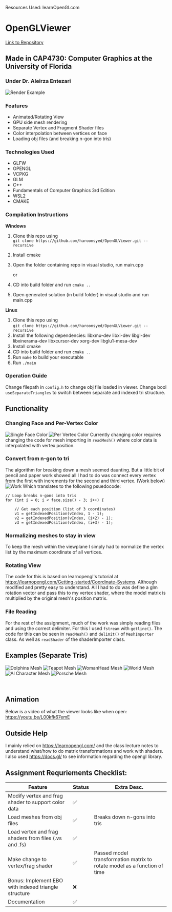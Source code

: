 Resources Used:
learnOpenGl.com

# OpenGLViewer
[Link to Repository](https://github.com/haroonsyed/OpenGLViewer)

## Made in CAP4730: Computer Graphics at the University of Florida
### Under Dr. Aleirza Entezari

![Render Example](./docs/dolphins.png)

### Features
- Animated/Rotating View
- GPU side mesh rendering
- Separate Vertex and Fragment Shader files
- Color interpolation between vertices on face
- Loading obj files (and breaking n-gon into tris)


### Technologies Used
- GLFW
- OPENGL
- VCPKG
- GLM
- C++
- Fundamentals of Computer Graphics 3rd Edition
- WSL2
- CMAKE

### Compilation Instructions
**Windows**
1. Clone this repo using <br>
`git clone https://github.com/haroonsyed/OpenGLViewer.git --recursive`
2. Install cmake
3. Open the folder containing repo in visual studio, run main.cpp

    or

3. CD into build folder and run `cmake ..`
4. Open generated solution (in build folder) in visual studio and run main.cpp

**Linux**
1. Clone this repo using <br>
`git clone https://github.com/haroonsyed/OpenGLViewer.git --recursive`
2. Install the following dependencies: 
libxmu-dev libxi-dev libgl-dev libxinerama-dev libxcursor-dev xorg-dev libglu1-mesa-dev
3. Install cmake
4. CD into build folder and run `cmake ..`
5. Run `make` to build your executable
6. Run `./main` 

### Operation Guide
Change filepath in `config.h` to change obj file loaded in viewer.
Change bool `useSeparateTriangles` to switch between separate and indexed tri structure.

## Functionality
### Changing Face and Per-Vertex Color
![Single Face Color](./docs/singleColorTri.png)
![Per Vertex Color](./docs/coloredTri.png)
Currently changing color requires changing the code for mesh importing in `readMesh()` where color data is interpolated with vertex position.

### Convert from n-gon to tri
The algorithm for breaking down a mesh seemed daunting. But a little bit of pencil and paper work showed all I had to do was connect every vertex from the first with increments for the second and third vertex. (Work below)
![Work](./docs/work.jpeg)
Which translates to the following psuedocode:
```
// Loop breaks n-gons into tris
for (int i = 0; i < face.size() - 3; i++) {

    // Get each position (list of 3 coordinates)
    v1 = getIndexedPosition(vIndex, 1 - 1);
    v2 = getIndexedPosition(vIndex, (i+2) - 1);
    v3 = getIndexedPosition(vIndex, (i+3) - 1);
```

### Normalizing meshes to stay in view
To keep the mesh within the viewplane I simply had to normalize the vertex list by the maximum coordinate of all vertices.

### Rotating View
The code for this is based on learnopengl's tutorial at https://learnopengl.com/Getting-started/Coordinate-Systems. Although modified and pretty easy to understand.
All I had to do was define a glm rotation vector and pass this to my vertex shader, where the model matrix is multiplied by the original mesh's position matrix.

### File Reading
For the rest of the assignment, much of the work was simply reading files and using the correct delimiter.
For this I used `fstream` with `getline()`.
The code for this can be seen in `readMesh()` and `delimit()` of `MeshImporter` class. As well as `readShader` of the shaderImporter class.

## Examples (Separate Tris)
![Dolphins Mesh](./docs/dolphins.png)
![Teapot Mesh](./docs/teapot.png)
![WomanHead Mesh](./docs/womanhead.png)
![World Mesh](./docs/world_curved.png)
![Al Character Mesh](./docs/al_character.png)
![Porsche Mesh](./docs/porsche.png)

<br>

## Animation
Below is a video of what the viewer looks like when open:<br>
https://youtu.be/L00kfk67emE


## Outside Help
I mainly relied on https://learnopengl.com/ and the class lecture notes to understand what/how to do matrix transformations and work with shaders.
<br>
I also used https://docs.gl/ to see information regarding the opengl library.

## Assignment Requriements Checklist:
| Feature | Status | Extra Desc. |
| ---------------------------------- | --------- | ------------------ |
| Modify vertex and frag shader to support color data | :white_check_mark: | |
| Load meshes from obj files | :white_check_mark: | Breaks down n-gons into tris |
| Load vertex and frag shaders from files (.vs and .fs) | :white_check_mark: | |
| Make change to vertex/frag shader | :white_check_mark: | Passed model transformation matrix to rotate model as a function of time |
| Bonus: Implement EBO with indexed triangle structure | :x: | |
| Documentation | :white_check_mark: | | 